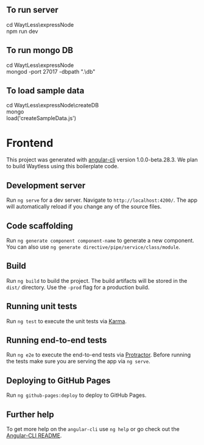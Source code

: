 ## To run server

cd WaytLess\expressNode  
npm run dev

## To run mongo DB

cd WaytLess\expressNode  
mongod -port 27017 -dbpath ".\db"

## To load sample data
cd WaytLess\expressNode\createDB  
mongo  
load('createSampleData.js')

# Frontend

This project was generated with [angular-cli](https://github.com/angular/angular-cli) version 1.0.0-beta.28.3.
We plan to build Waytless using this boilerplate code.

## Development server
Run `ng serve` for a dev server. Navigate to `http://localhost:4200/`. The app will automatically reload if you change any of the source files.

## Code scaffolding

Run `ng generate component component-name` to generate a new component. You can also use `ng generate directive/pipe/service/class/module`.

## Build

Run `ng build` to build the project. The build artifacts will be stored in the `dist/` directory. Use the `-prod` flag for a production build.

## Running unit tests

Run `ng test` to execute the unit tests via [Karma](https://karma-runner.github.io).

## Running end-to-end tests

Run `ng e2e` to execute the end-to-end tests via [Protractor](http://www.protractortest.org/).
Before running the tests make sure you are serving the app via `ng serve`.

## Deploying to GitHub Pages

Run `ng github-pages:deploy` to deploy to GitHub Pages.

## Further help

To get more help on the `angular-cli` use `ng help` or go check out the [Angular-CLI README](https://github.com/angular/angular-cli/blob/master/README.md).
